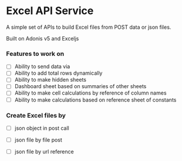 # Excel API Service

A simple set of APIs to build Excel files from POST data or json files.

Built on Adonis v5 and Exceljs

### Features to work on
- [ ] Ability to send data via 
- [ ] Ability to add total rows dynamically
- [ ] Ability to make hidden sheets
- [ ] Dashboard sheet based on summaries of other sheets
- [ ] Ability to make cell calculations by reference of column names
- [ ] Ability to make calculations based on reference sheet of constants

### Create Excel files by
- [ ] json object in post call
- [ ] json file by file post
- [ ] json file by url reference

